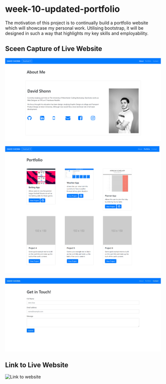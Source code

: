# week-10-updated-portfolio

The motivation of this project is to continually build a portfolio website which will showcase my personal work. Utilising bootstrap, it will be designed in such a way that highlights my key skills and employability.

## Sceen Capture of Live Website

![WebPage ScreenCapture](./Assets/About-Capture.png/ "About Page Capture")

![WebPage ScreenCapture](./Assets/Portfolio-Capture.png/ "Portfolio Page Capture")

![WebPage ScreenCapture](./Assets/Contact-Capture.jpg/ "Contact Page Capture")

## Link to Live Website

![Link to website](https://davidlshonn.github.io/week-10-updated-portfolio/. "My Portfolio") 
